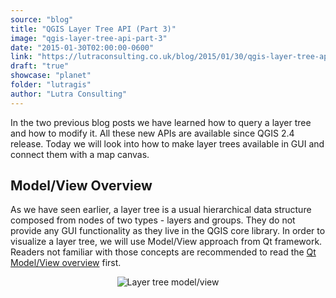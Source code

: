 ```yaml
---
source: "blog"
title: "QGIS Layer Tree API (Part 3)"
image: "qgis-layer-tree-api-part-3"
date: "2015-01-30T02:00:00-0600"
link: "https://lutraconsulting.co.uk/blog/2015/01/30/qgis-layer-tree-api-part-3/"
draft: "true"
showcase: "planet"
folder: "lutragis"
author: "Lutra Consulting"
---
```


<p>In the two previous blog posts we have learned how to query a layer tree and how to modify it.
All these new APIs are available since QGIS 2.4 release.
Today we will look into how to make layer trees available in GUI and connect them with a map canvas.</p>

<!-- more -->

<h2 id="modelview-overview">Model/View Overview</h2>

<p>As we have seen earlier, a layer tree is a usual hierarchical data structure composed from nodes of two
types - layers and groups. They do not provide any GUI functionality as they live in the QGIS core library.
In order to visualize a layer tree, we will use Model/View approach from Qt framework. Readers not familiar
with those concepts are recommended to read the <a href="http://qt-project.org/doc/qt-4.8/qt4-interview.html">Qt Model/View overview</a> first.</p>

<p align="center"><img alt="Layer tree model/view" src="https://www.lutraconsulting.co.uk/img/posts/qgis_layer_tree_modelview.png" /></p>
<!--
Image generated with PlantUML: java -jar plantuml.jar qgis_layer_tree_modelview.txt
Content of the text file:

@startuml
class QTreeView #GreenYellow
class QAbstractItemModel #GreenYellow
QTreeView <|-- QgsLayerTreeView
QAbstractItemModel <|-- QgsLayerTreeModel
QgsLayerTreeView - QgsLayerTreeModel : shows >
QgsLayerTreeModel -- QgsLayerTreeGroup : uses\nlayer tree
hide circle
hide members
@enduml
-->

<p>There is <code class="highlighter-rouge">QgsLayerTreeModel</code> class (derived from <code class="highlighter-rouge">QAbstractItemModel</code>) which as you may have guessed provides
a model to access a layer tree. Instance of this class may be used in any <code class="highlighter-rouge">QTreeView</code> class, however
it is recommended to use it together with <code class="highlighter-rouge">QgsLayerTreeView</code> because of the extra convenience functionality
offerred by the custom view class.</p>

<p>Here is an example how to create another view of current project’s layer tree (try that in QGIS Python console):</p>

<div class="highlighter-rouge"><div class="highlight"><pre class="highlight"><code><span class="k">from</span> <span class="n">qgis</span><span class="p">.</span><span class="n">gui</span> <span class="n">import</span> <span class="p">*</span>

<span class="n">root</span> <span class="p">=</span> <span class="n">QgsProject</span><span class="p">.</span><span class="n">instance</span><span class="p">().</span><span class="n">layerTreeRoot</span><span class="p">()</span>
<span class="k">model</span> <span class="p">=</span> <span class="n">QgsLayerTreeModel</span><span class="p">(</span><span class="n">root</span><span class="p">)</span>
<span class="n">view</span> <span class="p">=</span> <span class="n">QgsLayerTreeView</span><span class="p">()</span>
<span class="n">view</span><span class="p">.</span><span class="n">setModel</span><span class="p">(</span><span class="k">model</span><span class="p">)</span>
<span class="n">view</span><span class="p">.</span><span class="n">show</span><span class="p">()</span>
</code></pre></div></div>

<p>Any changes that happen to the layer tree structure are automatically monitored by the model/view classes.
After running the example above, try changing a layer’s name or add/remove/reorder some layers - all
those actions will be immediately visible in all views.</p>

<p>As you can see, the layer tree view is just one way how to visualize the underlying layer tree - in the future
it may be possible to have different ways to show the layer tree, for example using Qt’s QML framework
(with all sorts of animated transitions known from mobile apps).</p>

<p>Plugin developers can access the layer tree view in the main window of QGIS through the following interface call:</p>

<div class="highlighter-rouge"><div class="highlight"><pre class="highlight"><code>view = iface.layerTreeView()
</code></pre></div></div>

<h2 id="more-about-the-model">More About the Model</h2>

<p>The model is meant to be flexible and it is possible to use it in various contexts. For example,
by default the model also provides legend for the layers in the tree. This however may not be wanted
in some cases. Similarly, sometimes the layer tree should be read-only while in other context it is
desired that the user can reorder layers or change their names. These preferences can be passed to
the model with flags:</p>

<div class="highlighter-rouge"><div class="highlight"><pre class="highlight"><code><span class="k">model</span> <span class="p">=</span> <span class="n">QgsLayerTreeModel</span><span class="p">(</span><span class="n">root</span><span class="p">)</span>
<span class="k">model</span><span class="p">.</span><span class="n">setFlag</span><span class="p">(</span><span class="n">QgsLayerTreeModel</span><span class="p">.</span><span class="n">AllowNodeReorder</span><span class="p">)</span>
<span class="k">model</span><span class="p">.</span><span class="n">setFlag</span><span class="p">(</span><span class="n">QgsLayerTreeModel</span><span class="p">.</span><span class="n">AllowNodeChangeVisibility</span><span class="p">)</span>
</code></pre></div></div>

<p>The <code class="highlighter-rouge">setFlag()</code> method has optional second parameter “enabled” (<code class="highlighter-rouge">True</code> by default). Flags can be also
set all at once with <code class="highlighter-rouge">setFlags()</code> method which expects a combination of flags joined by binary OR operator.
There are also <code class="highlighter-rouge">flags()</code> and <code class="highlighter-rouge">testFlag()</code> methods to query the current flags.</p>

<p>The <code class="highlighter-rouge">QgsLayerTreeModel</code> class also provides routines for conversion between <code class="highlighter-rouge">QgsLayerTreeNode</code> instances
and corresponding <code class="highlighter-rouge">QModelIndex</code> objects used by Qt Model/View framework - <code class="highlighter-rouge">index2node()</code> and <code class="highlighter-rouge">node2index()</code>
may come handy especially when working with views.</p>

<p>There is also some functionality related to legend display - it has been greatly extended in QGIS 2.6 release
and we will try to cover that in a future blog post.</p>

<h2 id="more-about-the-view">More About the View</h2>

<p>As mentioned earlier, it is possible to use any <code class="highlighter-rouge">QTreeView</code> instance in combination with <code class="highlighter-rouge">QgsLayerTreeModel</code>
to show the layer tree, but it is highly recommended to use <code class="highlighter-rouge">QgsLayerTreeView</code> class (a subclass of <code class="highlighter-rouge">QTreeView</code>)
because of the additional functionality it provides (and more may be added in the future):</p>

<ul>
  <li>
    <p>Easier handling of selection. Normally one needs to work with selection through view’s selection model.
The <code class="highlighter-rouge">QgsLayerTreeView</code> class adds higher level methods that operate with <code class="highlighter-rouge">QgsLayerTreeNode</code> objects
like <code class="highlighter-rouge">currentNode()</code> or with <code class="highlighter-rouge">QgsMapLayer</code> objects
like <code class="highlighter-rouge">currentLayer()</code>.</p>

    <div class="highlighter-rouge"><div class="highlight"><pre class="highlight"><code>def onChange(layer):
  QMessageBox.information(None, "Change", "Current Layer: "+str(layer))

# connect to the signal
view.currentLayerChanged.connect(onChange)
# change selection to the top-most layer (onChange will be also called)
view.setCurrentLayer( iface.mapCanvas().layers()[0] )
</code></pre></div>    </div>
  </li>
  <li>
    <p>Display of context menu. It is possible to assign a menu provider to the view
(subclass of <code class="highlighter-rouge">QgsLayerTreeViewMenuProvider</code>) - its <code class="highlighter-rouge">createContextMenu()</code> implementation will return
a <code class="highlighter-rouge">QMenu</code> object with custom actions whenever user right-clicks in the view. Additionally, there is a factory
class <code class="highlighter-rouge">QgsLayerTreeViewDefaultActions</code> that can create commonly use actions for use in the menu,
such as “Add Group”, “Remove” or “Zoom to Layer”. The following example shows how to create a provider
with one action that shows the current layer’s extent:</p>

    <div class="highlighter-rouge"><div class="highlight"><pre class="highlight"><code>class MyMenuProvider(QgsLayerTreeViewMenuProvider):
  def __init__(self, view):
    QgsLayerTreeViewMenuProvider.__init__(self)
    self.view = view

  def createContextMenu(self):
    if not self.view.currentLayer():
      return None
    m = QMenu()
    m.addAction("Show Extent", self.showExtent)
    return m

  def showExtent(self):
    r = self.view.currentLayer().extent()
    QMessageBox.information(None, "Extent", r.toString())

provider = MyMenuProvider(view)
view.setMenuProvider(provider)
</code></pre></div>    </div>
  </li>
</ul>

<h2 id="interaction-with-canvas">Interaction with Canvas</h2>

<p>The layer tree classes and map canvas class are separate components that are not dependent on each other.
This is a good thing and a great step forward, because until QGIS 2.2 there was big internal monolithic
<code class="highlighter-rouge">QgsLegend</code> view class that handled everything and it was directly connected to map canvas and various other
components, making it impossible to reuse it elsewhere. With the new layer tree API this has been solved,
now it is possible use map canvas without an associated layer tree view or vice versa - to use a
layer tree view without map canvas. It is even possible to get creative and use one layer tree with several
map canvas instances at once.</p>

<p>Layer tree and map canvas can be connected via <code class="highlighter-rouge">QgsLayerTreeMapCanvasBridge</code> class. It listens to signals
from the given layer tree hierarchy and updates canvas accordingly. Let’s see how we could create a new
map canvas that would show the same layers as the main canvas does:</p>

<div class="highlighter-rouge"><div class="highlight"><pre class="highlight"><code>canvas = QgsMapCanvas()
root = QgsProject.instance().layerTreeRoot()
bridge = QgsLayerTreeMapCanvasBridge(root, canvas)
canvas.zoomToFullExtent()
canvas.show()
</code></pre></div></div>

<p>That’s it! We have tied the new canvas with project’s layer tree. So any actions you do in the layer tree view
(for example, add or remove layers, enable or disable layers) are automatically passed to the new canvas.
And of course this does not work just with project’s layer tree - you could use any custom layer tree
in your layer tree model/view or canvas.</p>

<p>The bridge class has advanced functionality worth mentioning. By default the ordering of layers in canvas
is according to the order in the layer tree (with first layer in the tree being at the top), though
there are API methods to override the default order.</p>

<p>For convenience, the bridge by default also configures some settings of the canvas (this can be disabled if necessary):</p>

<ul>
  <li>enable on-the-fly reprojections if layers have different coordinate reference system (CRS)</li>
  <li>setup destination CRS and map units when first layers are added</li>
  <li>zoom to full extent when first layers are added</li>
</ul>

<h2 id="summary">Summary</h2>

<p>I hope you have enjoyed the three blog posts introducing QGIS layer tree API. They should cover
everything you need to know in order to start using the new functionality. In a future post we will
have a look at the new legend API that nicely complements the layer tree API - stay tuned!</p>

    <div class="input-promo">
    <h2>You may also like...</h2>
    <a href="https://merginmaps.com">Mergin Maps, a field data collection app based on QGIS</a>. Mergin Maps makes field work easy with its simple interface and cloud-based sync. Available on Android, iOS and Windows.
    <img alt="Screenshots of the Mergin Maps mobile app for Field Data Collection" src="https://lutraconsulting.co.uk/img/posts/input_app_for_field_data_collection.jpg" /><br />
    <a href="https://play.google.com/store/apps/details?id=uk.co.lutraconsulting&amp;utm_source=lutra-atom&amp;utm_medium=lutra-blog-footer&amp;utm_campaign=input">
      <img alt="Get it on Google Play" src="https://play.google.com/intl/en_us/badges/images/generic/en_badge_web_generic.png" width="180px" />
    </a>
    <a href="https://apps.apple.com/us/app/input/id1478603559?ls=1&amp;utm_source=lutra-atom&amp;utm_medium=lutra-blog-footer&amp;utm_campaign=input">
      <img alt="Get it on Apple store" src="https://www.lutraconsulting.co.uk/img/posts/App_Store.svg" style="padding-top: 0px;" width="144px" />
    </a>
  </div>
